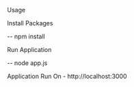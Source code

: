 Usage 

Install Packages

-- npm install

Run Application

-- node app.js

Application Run On - http://localhost:3000

